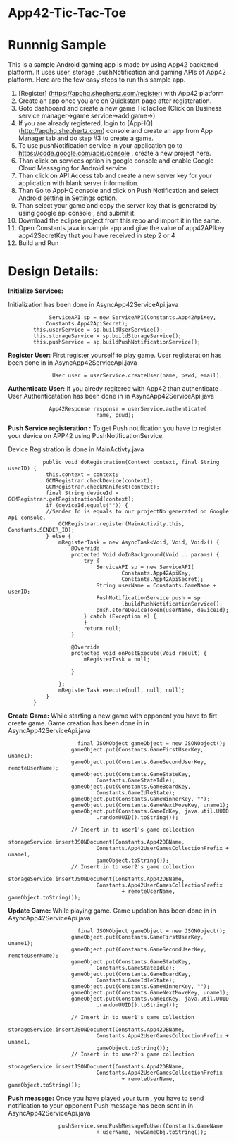 App42-Tic-Tac-Toe
===========================

# Runnnig Sample

This is a sample Android gaming app is made by using App42 backened platform. It uses user, storage ,pushNotification and gaming APIs of App42 platform. 
Here are the few easy steps to run this sample app.


1. [Register] (https://apphq.shephertz.com/register) with App42 platform
2. Create an app once you are on Quickstart page after registeration.
3. Goto dashboard and create a new game TicTacToe (Click on Business service manager->game service->add game->)
4. If you are already registered, login to [AppHQ] (http://apphq.shephertz.com) console and create an app from App Manager tab and do step #3 to create a game.
5. To use pushNotification service in your application go to https://code.google.com/apis/console , create a new project here.
6. Than click on services option in google console and enable Google Cloud Messaging for Android service.
7. Than click on API Access tab and create a new server key for your application with blank server information.
8. Than Go to AppHQ console and click on Push Notification and select Android setting in Settings option.
9. Than select your game and copy the server key that is generated by using google api console , and submit it.
10. Download the eclipse project from this repo and import it in the same.
11. Open Constants.java in sample app and give the value of app42APIkey app42SecretKey that you have received in step 2 or 4
12. Build and Run 



# Design Details:

__Initialize Services:__

Initialization has been done in AsyncApp42ServiceApi.java

```
             ServiceAPI sp = new ServiceAPI(Constants.App42ApiKey,
  			Constants.App42ApiSecret);
		this.userService = sp.buildUserService();
		this.storageService = sp.buildStorageService();
		this.pushService = sp.buildPushNotificationService();
```

__Register User:__ First register yourself to play game.
 User registeration has been done in in AsyncApp42ServiceApi.java

```
              User user = userService.createUser(name, pswd, email);
```
__Authenticate User:__ If you alredy regitered with App42 than authenticate .
 User Authenticatation has been done in in AsyncApp42ServiceApi.java

```
             App42Response response = userService.authenticate(
							name, pswd);
```
__Push Service registeration :__ To get Push notification you have to register your device on APP42 using PushNotificationService.

Device Registration is done in MainActivty.java

```
           public void doRegistration(Context context, final String userID) {
			this.context = context;
			GCMRegistrar.checkDevice(context);
			GCMRegistrar.checkManifest(context);
			final String deviceId = GCMRegistrar.getRegistrationId(context);
			if (deviceId.equals("")) {
			//Sender Id is equals to our projectNo generated on Google Api console. 
				GCMRegistrar.register(MainActivity.this, Constants.SENDER_ID);
			} else {
				mRegisterTask = new AsyncTask<Void, Void, Void>() {
					@Override
					protected Void doInBackground(Void... params) {
						try {
							ServiceAPI sp = new ServiceAPI(
									Constants.App42ApiKey,
									Constants.App42ApiSecret);
							String userName = Constants.GameName + userID;
							PushNotificationService push = sp
									.buildPushNotificationService();
							push.storeDeviceToken(userName, deviceId);
						} catch (Exception e) {
						}
						return null;
					}

					@Override
					protected void onPostExecute(Void result) {
						mRegisterTask = null;

					}

				};
				mRegisterTask.execute(null, null, null);
			}
		}
```


__Create Game:__ While starting a new game with opponent you have to firt create game.
 Game creation has been done in in AsyncApp42ServiceApi.java
```
                      final JSONObject gameObject = new JSONObject();
					gameObject.put(Constants.GameFirstUserKey, uname1);
					gameObject.put(Constants.GameSecondUserKey, remoteUserName);
					gameObject.put(Constants.GameStateKey,
							Constants.GameStateIdle);
					gameObject.put(Constants.GameBoardKey,
							Constants.GameIdleState);
					gameObject.put(Constants.GameWinnerKey, "");
					gameObject.put(Constants.GameNextMoveKey, uname1);
					gameObject.put(Constants.GameIdKey, java.util.UUID
							.randomUUID().toString());

					// Insert in to user1's game collection
					storageService.insertJSONDocument(Constants.App42DBName,
							Constants.App42UserGamesCollectionPrefix + uname1,
							gameObject.toString());
					// Insert in to user2's game collection
					storageService.insertJSONDocument(Constants.App42DBName,
							Constants.App42UserGamesCollectionPrefix
									+ remoteUserName, gameObject.toString());
```

__Update Game:__ While playing game.
 Game updation has been done in in AsyncApp42ServiceApi.java
```
                      final JSONObject gameObject = new JSONObject();
					gameObject.put(Constants.GameFirstUserKey, uname1);
					gameObject.put(Constants.GameSecondUserKey, remoteUserName);
					gameObject.put(Constants.GameStateKey,
							Constants.GameStateIdle);
					gameObject.put(Constants.GameBoardKey,
							Constants.GameIdleState);
					gameObject.put(Constants.GameWinnerKey, "");
					gameObject.put(Constants.GameNextMoveKey, uname1);
					gameObject.put(Constants.GameIdKey, java.util.UUID
							.randomUUID().toString());

					// Insert in to user1's game collection
					storageService.insertJSONDocument(Constants.App42DBName,
							Constants.App42UserGamesCollectionPrefix + uname1,
							gameObject.toString());
					// Insert in to user2's game collection
					storageService.insertJSONDocument(Constants.App42DBName,
							Constants.App42UserGamesCollectionPrefix
									+ remoteUserName, gameObject.toString());
```

__Push meassge:__ Once you have played your turn , you have to send notification to your opponent
 Push message has been sent in in AsyncApp42ServiceApi.java

```
            	pushService.sendPushMessageToUser(Constants.GameName
							+ userName, newGameObj.toString());
```
